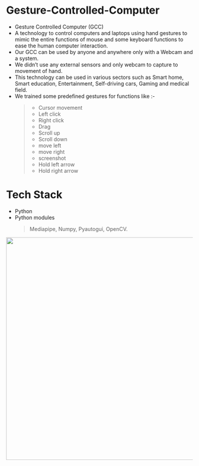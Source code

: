 # Gesture-Controlled-Computer #
- Gesture Controlled Computer (GCC)
- A technology to control computers and laptops using hand gestures to mimic the entire functions of mouse and some keyboard functions to ease the human computer interaction. 
- Our GCC can be used by anyone and anywhere only with a Webcam and a system. 
- We didn’t use any external sensors and only webcam to capture to movement of hand. 
- This technology can be used in various sectors such as Smart home, Smart education, Entertainment, Self-driving cars, Gaming and medical field.
- We trained some predefined gestures for functions like :-
  > - Cursor movement
  > - Left click
  > - Right click
  > - Drag 
  > - Scroll up
  > - Scroll down
  > - move left
  > - move right
  > - screenshot
  > - Hold left arrow
  > - Hold right arrow
# Tech Stack
- Python
- Python modules
  > Mediapipe, Numpy, Pyautogui, OpenCV.

<p align = "center">
<img src = "https://github.com/0EnIgma1/Gesture-Controlled-Computer/blob/main/gestures.png" width = "600">
</p>
